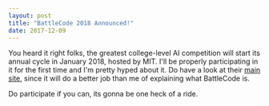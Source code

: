 ```yaml
---
layout: post
title: "BattleCode 2018 Announced!"
date: 2017-12-09
---
```


You heard it right folks, the greatest college-level AI competition will start its annual cycle in January 2018, hosted by MIT. I'll be properly participating in it for the first time and I'm pretty hyped about it. Do have a look at their [main site](https://www.battlecode.org), since it will do a better job than me of explaining what BattleCode is.  
  
Do participate if you can, its gonna be one heck of a ride.  
